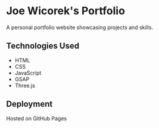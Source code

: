 # Joe Wicorek's Portfolio

A personal portfolio website showcasing projects and skills.

## Technologies Used
- HTML
- CSS
- JavaScript
- GSAP
- Three.js

## Deployment
Hosted on GitHub Pages
